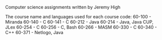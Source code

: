 Computer science assignments written by Jeremy High

The course name and languages used for each course code:
60-100	- Miranda
60-140	- C
60-141	- C
60-212	- Java
60-214	- Java, Java CUP, JLex
60-254	- C
60-256	- C, Bash
60-266	- MASM
60-330	- C
60-340	- C++
60-371	- Netlogo, Java
